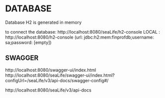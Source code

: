 # DATABASE

Database H2 is generated in memory 

to connect the database:
http://localhost:8080/seaLife/h2-console
LOCAL : http://localhost:8080/h2-console (url: jdbc:h2:mem:finprofdb;username: sa;password: [empty])


## SWAGGER 

http://localhost:8080/swagger-ui/index.html
http://localhost:8080/seaLife/swagger-ui/index.html?configUrl=/seaLife/v3/api-docs/swagger-config#/

http://localhost:8080/seaLife/v3/api-docs


